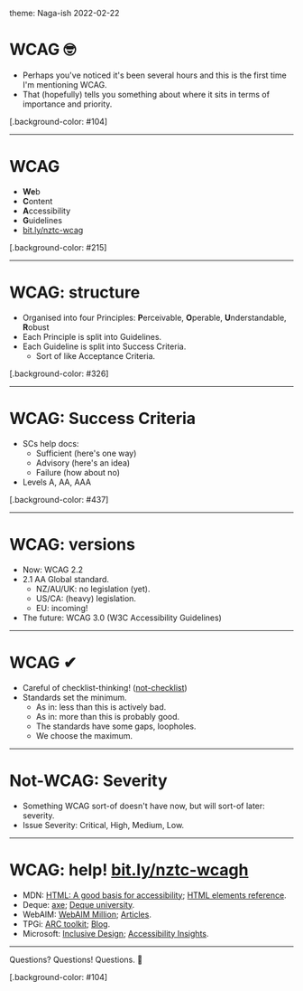 theme: Naga-ish 2022-02-22

# WCAG 🤓

- Perhaps you've noticed it's been several hours and this is the first time I'm mentioning WCAG.
- That (hopefully) tells you something about where it sits in terms of importance and priority.

[.background-color: #104]

---

# WCAG

- **We**b
- **C**ontent
- **A**ccessibility
- **G**uidelines
- [bit.ly/nztc-wcag](bit.ly/nztc-wcag)

[.background-color: #215]

---

# WCAG: structure

- Organised into four Principles: **P**erceivable, **O**perable, **U**nderstandable, **R**obust
- Each Principle is split into Guidelines.
- Each Guideline is split into Success Criteria.
    - Sort of like Acceptance Criteria.

[.background-color: #326]

---

# WCAG: Success Criteria

- SCs help docs:
    - Sufficient (here's one way)
    - Advisory (here's an idea)
    - Failure (how about no)
- Levels A, AA, AAA

[.background-color: #437]

---

# WCAG: versions
   
- Now: WCAG 2.2
- 2.1 AA Global standard.
    - NZ/AU/UK: no legislation (yet).
    - US/CA: (heavy) legislation.
    - EU: incoming!
- The future: WCAG 3.0 (W3C Accessibility Guidelines)

---

# WCAG ✔

- Careful of checklist-thinking! ([not-checklist](https://not-checklist.intopia.digital/))
- Standards set the minimum.
    - As in: less than this is actively bad.
    - As in: more than this is probably good.
    - The standards have some gaps, loopholes.
    - We choose the maximum.

---

# Not-WCAG: Severity

- Something WCAG sort-of doesn't have now, but will sort-of later: severity.
- Issue Severity: Critical, High, Medium, Low.

---

# WCAG: help! [bit.ly/nztc-wcagh](bit.ly/nztc-wcagh)

- MDN: [HTML: A good basis for accessibility](https://developer.mozilla.org/en-US/docs/Learn/Accessibility/HTML); [HTML elements reference](https://developer.mozilla.org/en-US/docs/Web/HTML/Element).
- Deque: [axe](https://www.deque.com/axe/); [Deque university](https://dequeuniversity.com/).
- WebAIM: [WebAIM Million](https://webaim.org/projects/million/); [Articles](https://webaim.org/articles/).
- TPGi: [ARC toolkit](https://www.tpgi.com/arc-platform/arc-toolkit/); [Blog](https://www.tpgi.com/blog/).
- Microsoft: [Inclusive Design](https://www.microsoft.com/design/inclusive/); [Accessibility Insights](https://accessibilityinsights.io/).

---

Questions? Questions! Questions. 🤷

[.background-color: #104]